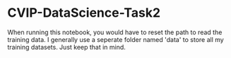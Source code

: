 # CVIP-DataScience-Task2

When running this notebook, you would have to reset the path to read the training data. I generally use a seperate folder named 'data' to store all my training datasets. Just keep that in mind.
